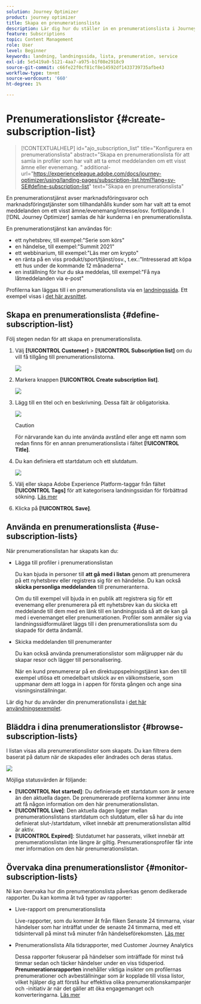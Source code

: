 ```yaml
---
solution: Journey Optimizer
product: journey optimizer
title: Skapa en prenumerationslista
description: Lär dig hur du ställer in en prenumerationslista i Journey Optimizer
feature: Subscriptions
topic: Content Management
role: User
level: Beginner
keywords: landning, landningssida, lista, prenumeration, service
exl-id: 5e5419a0-5121-4aa7-a975-b1f08e2918c9
source-git-commit: c66fe22f0cf81cf8e14592df1433739735afbe43
workflow-type: tm+mt
source-wordcount: '660'
ht-degree: 1%

---
```


# Prenumerationslistor {#create-subscription-list}

>[!CONTEXTUALHELP]
>id="ajo_subscription_list"
>title="Konfigurera en prenumerationslista"
>abstract="Skapa en prenumerationslista för att samla in profiler som har valt att ta emot meddelanden om ett visst ämne eller evenemang. "
>additional-url="https://experienceleague.adobe.com/docs/journey-optimizer/using/landing-pages/subscription-list.html?lang=sv-SE#define-subscription-list" text="Skapa en prenumerationslista"

En prenumerationstjänst avser marknadsföringsvaror och marknadsföringstjänster som tillhandahålls kunder som har valt att ta emot meddelanden om ett visst ämne/evenemang/intresse/osv. fortlöpande. I [!DNL Journey Optimizer] samlas de här kunderna i en prenumerationslista.

En prenumerationstjänst kan användas för:

* ett nyhetsbrev, till exempel:&quot;Serie som körs&quot;
* en händelse, till exempel:&quot;Summit 2021&quot;
* ett webbinarium, till exempel:&quot;Läs mer om krypto&quot;
* en ränta på en viss produkt/sport/tjänst/osv., t.ex.:&quot;Intresserad att köpa ett hus under de kommande 12 månaderna&quot;
* en inställning för hur du ska meddelas, till exempel:&quot;Få nya låtmeddelanden via e-post&quot;

Profilerna kan läggas till i en prenumerationslista via en [landningssida](create-lp.md). Ett exempel visas i [det här avsnittet](lp-use-cases.md#subscription-to-a-service).

## Skapa en prenumerationslista {#define-subscription-list}

Följ stegen nedan för att skapa en prenumerationslista.

1. Välj **[!UICONTROL Customer]** > **[!UICONTROL Subscription list]** om du vill få tillgång till prenumerationslistorna.

   ![](assets/lp_subscription-lists.png)

1. Markera knappen **[!UICONTROL Create subscription list]**.

   ![](assets/lp_create-subscription-list.png)

1. Lägg till en titel och en beskrivning. Dessa fält är obligatoriska.

   ![](assets/lp_subscription-list-name.png)

   >[!CAUTION]
   >
   >För närvarande kan du inte använda avstånd eller ange ett namn som redan finns för en annan prenumerationslista i fältet **[!UICONTROL Title]**.

1. Du kan definiera ett startdatum och ett slutdatum.

   ![](assets/lp_subscription-list-dates.png)

1. Välj eller skapa Adobe Experience Platform-taggar från fältet **[!UICONTROL Tags]** för att kategorisera landningssidan för förbättrad sökning. [Läs mer](../start/search-filter-categorize.md#tags)

1. Klicka på **[!UICONTROL Save]**.

## Använda en prenumerationslista {#use-subscription-lists}

När prenumerationslistan har skapats kan du:

* Lägga till profiler i prenumerationslistan

  Du kan bjuda in personer till **att gå med i listan** genom att prenumerera på ett nyhetsbrev eller registrera sig för en händelse. Du kan också **skicka personliga meddelanden** till prenumeranterna.

  Om du till exempel vill bjuda in en publik att registrera sig för ett evenemang eller prenumerera på ett nyhetsbrev kan du skicka ett meddelande till dem med en länk till en landningssida så att de kan gå med i evenemanget eller prenumerationen. Profiler som anmäler sig via landningssidformuläret läggs till i den prenumerationslista som du skapade för detta ändamål.

* Skicka meddelanden till prenumeranter

  Du kan också använda prenumerationslistor som målgrupper när du skapar resor och lägger till personalisering.

  När en kund prenumererar på en direktuppspelningstjänst kan den till exempel utlösa ett omedelbart utskick av en välkomstserie, som uppmanar dem att logga in i appen för första gången och ange sina visningsinställningar.

Lär dig hur du använder din prenumerationslista i [det här användningsexemplet](lp-use-cases.md#subscription-to-a-service).


## Bläddra i dina prenumerationslistor {#browse-subscription-lists}

I listan visas alla prenumerationslistor som skapats. Du kan filtrera dem baserat på datum när de skapades eller ändrades och deras status.

![](assets/lp_subscription-filters.png)

Möjliga statusvärden är följande:

* **[!UICONTROL Not started]**: Du definierade ett startdatum som är senare än den aktuella dagen. De prenumererade profilerna kommer ännu inte att få någon information om den här prenumerationslistan.
* **[!UICONTROL Live]**: Den aktuella dagen ligger mellan prenumerationslistans startdatum och slutdatum, eller så har du inte definierat slut-/startdatum, vilket innebär att prenumerationslistan alltid är aktiv.
* **[!UICONTROL Expired]**: Slutdatumet har passerats, vilket innebär att prenumerationslistan inte längre är giltig. Prenumerationsprofiler får inte mer information om den här prenumerationslistan.


## Övervaka dina prenumerationslistor {#monitor-subscription-lists}

Ni kan övervaka hur din prenumerationslista påverkas genom dedikerade rapporter. Du kan komma åt två typer av rapporter:

* Live-rapport om prenumerationslista

  Live-rapporter, som du kommer åt från fliken Senaste 24 timmarna, visar händelser som har inträffat under de senaste 24 timmarna, med ett tidsintervall på minst två minuter från händelseförekomsten. [Läs mer](../reports/subscription-report-live.md)

* Prenumerationslista Alla tidsrapporter, med Customer Journey Analytics

  Dessa rapporter fokuserar på händelser som inträffade för minst två timmar sedan och täcker händelser under en viss tidsperiod. **Prenumerationsrapporten** innehåller viktiga insikter om profilernas prenumerationer och avbeställningar som är kopplade till vissa listor, vilket hjälper dig att förstå hur effektiva olika prenumerationskampanjer och -initiativ är när det gäller att öka engagemanget och konverteringarna. [Läs mer](../reports/subscription-report-global-cja.md)
